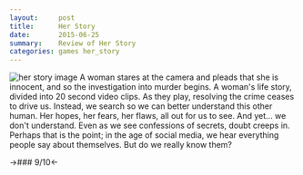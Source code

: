 ```yaml
---
layout:     post
title:      Her Story
date:       2015-06-25
summary:    Review of Her Story
categories: games her_story
---
```


![her story image](https://steamcdn-a.akamaihd.net/steam/apps/368370/header.jpg)
A woman stares at the camera and pleads that she is innocent, and so the investigation into murder begins. A woman's life story, divided into 20 second video clips. As they play, resolving the crime ceases to drive us. Instead, we search so we can better understand this other human. Her hopes, her fears, her flaws, all out for us to see. And yet... we don't understand. 
Even as we see confessions of secrets, doubt creeps in. Perhaps that is the point; in the age of social media, we hear everything people say about themselves. But do we really know them?

->### 9/10<-
